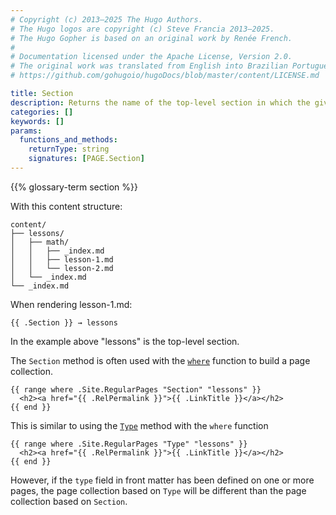 ```yaml
---
# Copyright (c) 2013–2025 The Hugo Authors.
# The Hugo logos are copyright (c) Steve Francia 2013–2025.
# The Hugo Gopher is based on an original work by Renée French.
#
# Documentation licensed under the Apache License, Version 2.0.
# The original work was translated from English into Brazilian Portuguese.
# https://github.com/gohugoio/hugoDocs/blob/master/content/LICENSE.md

title: Section
description: Returns the name of the top-level section in which the given page resides.
categories: []
keywords: []
params:
  functions_and_methods:
    returnType: string
    signatures: [PAGE.Section]
---
```


{{% glossary-term section %}}

With this content structure:

```text
content/
├── lessons/
│   ├── math/
│   │   ├── _index.md
│   │   ├── lesson-1.md
│   │   └── lesson-2.md
│   └── _index.md
└── _index.md
```

When rendering lesson-1.md:

```go-html-template
{{ .Section }} → lessons
```

In the example above "lessons" is the top-level section.

The `Section` method is often used with the [`where`] function to build a page collection.

```go-html-template
{{ range where .Site.RegularPages "Section" "lessons" }}
  <h2><a href="{{ .RelPermalink }}">{{ .LinkTitle }}</a></h2>
{{ end }}
```

This is similar to using the [`Type`] method with the `where` function

```go-html-template
{{ range where .Site.RegularPages "Type" "lessons" }}
  <h2><a href="{{ .RelPermalink }}">{{ .LinkTitle }}</a></h2>
{{ end }}
```

However, if the `type` field in front matter has been defined on one or more pages, the page collection based on `Type` will be different than the page collection based on `Section`.

[`where`]: /functions/collections/where/
[`Type`]: /methods/page/type/
